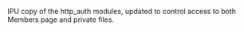 IPU copy of the http_auth modules, updated to control access to both Members page and private files.
